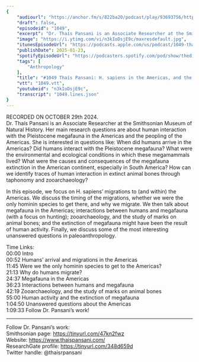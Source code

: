 ```yaml
---
{
	"audiourl": "https://anchor.fm/s/822ba20/podcast/play/93693756/https%3A%2F%2Fd3ctxlq1ktw2nl.cloudfront.net%2Fstaging%2F2024-9-29%2F0e31df11-32dd-88d5-dda1-222a9188adcb.m4a",
	"draft": false,
	"episodeid": "1049",
	"excerpt": "Dr. Thaís Pansani is an Associate Researcher at the Smithsonian Museum of Natural History. Her main research questions are about human interaction with the Pleistocene megafauna in the Americas and the peopling of the Americas. She is interested in questions like: When did humans arrive in the Americas? Did humans interact with the Pleistocene megafauna? What were the environmental and ecological conditions in which these megamammals lived? What were the causes and consequences of the megafauna extinction in the American continent, especially in South America? How can we identify traces of human interaction in extinct animal bones through taphonomy and zooarchaeology?",
	"image": "https://i.ytimg.com/vi/n3kIoDsjE9c/maxresdefault.jpg",
	"itunesEpisodeUrl": "https://podcasts.apple.com/us/podcast/1049-tha%C3%ADs-pansani-h-sapiens-in-the-americas/id1451347236?i=1000685211848&uo=4",
	"publishDate": 2025-01-23,
	"spotifyEpisodeUrl": "https://podcasters.spotify.com/pod/show/thedissenter/episodes/1049-Thas-Pansani-H--sapiens-in-the-Americas--and-the-Extinction-of-Megafauna-e2q9qbs",
	"tags": [
		"Anthropology"
	],
	"title": "#1049 Thaís Pansani: H. sapiens in the Americas, and the Extinction of Megafauna",
	"vtt": "1049.vtt",
	"youtubeid": "n3kIoDsjE9c",
	"transcript": "1049.lines.json"
}
---
```

RECORDED ON OCTOBER 29th 2024.  
Dr. Thaís Pansani is an Associate Researcher at the Smithsonian Museum of Natural History. Her main research questions are about human interaction with the Pleistocene megafauna in the Americas and the peopling of the Americas. She is interested in questions like: When did humans arrive in the Americas? Did humans interact with the Pleistocene megafauna? What were the environmental and ecological conditions in which these megamammals lived? What were the causes and consequences of the megafauna extinction in the American continent, especially in South America? How can we identify traces of human interaction in extinct animal bones through taphonomy and zooarchaeology?

In this episode, we focus on H. sapiens’ migrations to (and within) the Americas. We discuss the timing of the migrations, whether we were the only hominin species to get there, and why we migrate. We then talk about megafauna in the Americas; interactions between humans and megafauna (with a focus on hunting); zooarchaeology, and the study of marks on animal bones; and the extinction of megafauna might have been the result of human activity. Finally, we discuss some of the most interesting unanswered questions in paleoanthropology.

Time Links:  
<time>00:00</time> Intro  
<time>00:52</time> Humans’ arrival and migrations in the Americas  
<time>11:45</time> Were we the only hominin species to get to the Americas?  
<time>21:13</time> Why do humans migrate?  
<time>24:37</time> Megafauna in the Americas  
<time>36:23</time> Interactions between humans and megafauna  
<time>42:19</time> Zooarchaeology, and the study of marks on animal bones  
<time>55:00</time> Human activity and the extinction of megafauna  
<time>1:04:50</time> Unanswered questions about the Americas  
<time>1:09:33</time> Follow Dr. Pansani’s work!

---

Follow Dr. Pansani’s work:  
Smithsonian page: https://tinyurl.com/47kn2fwz  
Website: https://www.thaispansani.com/  
ResearchGate profile: https://tinyurl.com/348d659d  
Twitter handle: @thaisrpansani
